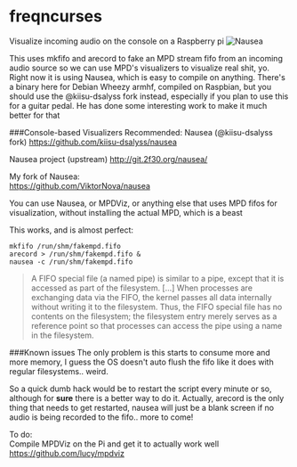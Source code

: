 # freqncurses
Visualize incoming audio on the console on a Raspberry pi
![Nausea](http://i.imgur.com/IquogKO.png)

This uses mkfifo and arecord to fake an MPD stream fifo from an incoming audio source so we can use MPD's visualizers to visualize real shit, yo. Right now it is using Nausea, which is easy to compile on anything. There's a binary here for Debian Wheezy armhf, compiled on Raspbian, but you should use the @kiisu-dsalyss fork instead, especially if you plan to use this for a guitar pedal. He has done some interesting work to make it much better for that

###Console-based Visualizers
Recommended: Nausea (@kiisu-dsalyss fork)
https://github.com/kiisu-dsalyss/nausea

Nausea project (upstream)
http://git.2f30.org/nausea/

My fork of Nausea:    
https://github.com/ViktorNova/nausea

You can use Nausea, or MPDViz, or anything else that uses MPD fifos for visualization, without installing the actual MPD, which is a beast

This works, and is almost perfect:

```
mkfifo /run/shm/fakempd.fifo
arecord > /run/shm/fakempd.fifo &
nausea -c /run/shm/fakempd.fifo
```

>A FIFO special file (a named pipe) is similar to a pipe, except that it is accessed as part of the filesystem. [...] When processes are exchanging data via the FIFO, the kernel passes all data internally without writing it to the filesystem. Thus, the FIFO special file has no contents on the filesystem; the filesystem entry merely serves as a reference point so that processes can access the pipe using a name in the filesystem.

###Known issues
The only problem is this starts to consume more and more memory, I guess the OS doesn't auto flush the fifo 
like it does with regular filesystems.. weird.

So a quick dumb hack would be to restart the script every minute or so, although for **sure** there is a better way to do it. Actually, arecord is the only thing that needs to get restarted, nausea will just be a blank screen if no audio is being recorded to the fifo.. more to come!

To do:    
Compile MPDViz on the Pi and get it to actually work well
https://github.com/lucy/mpdviz
